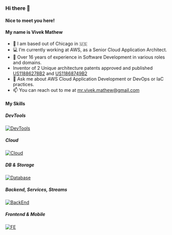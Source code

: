 ### Hi there 👋
#### Nice to meet you here!
#### My name is Vivek Mathew

- 🏡 I am based out of Chicago in 🇺🇸
- 💻 I’m currently working at AWS, as a Senior Cloud Application Architect.
- 🌟 Over 16 years of experience in Software Development in various roles and domains.
- Inventor of 2 Unique architecture patents approved and published [US11886278B2](https://patents.google.com/patent/US11886278B2/en?oq=US11886278B2) and [US11868749B2](https://patents.google.com/patent/US11868749B2/en?oq=US11868749B2)
- 💬 Ask me about AWS Cloud Application Development or DevOps or IaC practices.
- 📫 You can reach out to me at mr.vivek.mathew@gmail.com

#### My Skills

##### DevTools
[![DevTools](https://skillicons.dev/icons?i=git,bitbucket,github,gitlab,vscode,webstorm,sublime,stackoverflow&perline=8)](https://skillicons.dev)

##### Cloud
[![Cloud](https://skillicons.dev/icons?i=aws,docker,dynamodb,kubernetes,openshift,redhat&perline=8)](https://skillicons.dev)

##### DB & Storage
[![Database](https://skillicons.dev/icons?i=dynamodb,elasticsearch,mongodb,mysql,postgres&perline=8)](https://skillicons.dev)

##### Backend, Services, Streams
[![BackEnd](https://skillicons.dev/icons?i=flask,py,java,spring,kafka,gradle,maven,nestjs,nextjs,nodejs,ts,express&perline=8)](https://skillicons.dev)

##### Frontend & Mobile
[![FE](https://skillicons.dev/icons?i=react,redux,ts,sass,html,css,angular,d3,gulp&perline=8)](https://skillicons.dev)
